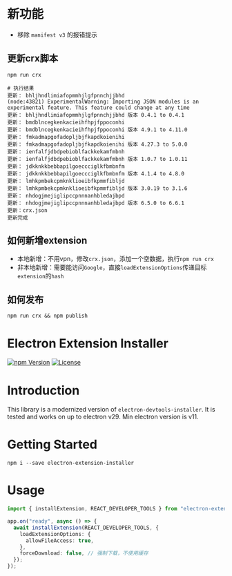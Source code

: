 # 新功能

- 移除 `manifest v3` 的报错提示

## 更新crx脚本

```
npm run crx

# 执行结果
更新： bhljhndlimiafopmmhjlgfpnnchjjbhd
(node:43821) ExperimentalWarning: Importing JSON modules is an experimental feature. This feature could change at any time
更新： bhljhndlimiafopmmhjlgfpnnchjjbhd 版本 0.4.1 to 0.4.1
更新： bmdblncegkenkacieihfhpjfppoconhi
更新： bmdblncegkenkacieihfhpjfppoconhi 版本 4.9.1 to 4.11.0
更新： fmkadmapgofadopljbjfkapdkoienihi
更新： fmkadmapgofadopljbjfkapdkoienihi 版本 4.27.3 to 5.0.0
更新： ienfalfjdbdpebioblfackkekamfmbnh
更新： ienfalfjdbdpebioblfackkekamfmbnh 版本 1.0.7 to 1.0.11
更新： jdkknkkbebbapilgoeccciglkfbmbnfm
更新： jdkknkkbebbapilgoeccciglkfbmbnfm 版本 4.1.4 to 4.8.0
更新： lmhkpmbekcpmknklioeibfkpmmfibljd
更新： lmhkpmbekcpmknklioeibfkpmmfibljd 版本 3.0.19 to 3.1.6
更新： nhdogjmejiglipccpnnnanhbledajbpd
更新： nhdogjmejiglipccpnnnanhbledajbpd 版本 6.5.0 to 6.6.1
更新：crx.json
更新完成
```

## 如何新增extension
  - 本地新增：不用vpn，修改`crx.json`，添加一个空数据，执行`npm run crx`
  - 非本地新增：需要能访问`Google`，直接`loadExtensionOptions`传递目标`extension`的`hash`

## 如何发布
```
npm run crx && npm publish
```

# Electron Extension Installer

[![npm Version](https://img.shields.io/npm/v/electron-extension-installer.svg)](https://www.npmjs.com/package/electron-extension-installer) [![License](https://img.shields.io/npm/l/electron-extension-installer.svg)](https://www.npmjs.com/package/electron-extension-installer)

# Introduction

This library is a modernized version of `electron-devtools-installer`. It is tested and works on up to electron v29. Min electron version is v11.

# Getting Started

```
npm i --save electron-extension-installer
```

# Usage

```typescript
import { installExtension, REACT_DEVELOPER_TOOLS } from "electron-extension-installer";

app.on("ready", async () => {
  await installExtension(REACT_DEVELOPER_TOOLS, {
    loadExtensionOptions: {
      allowFileAccess: true,
    },
    forceDownload: false, // 强制下载，不使用缓存
  });
});
```
